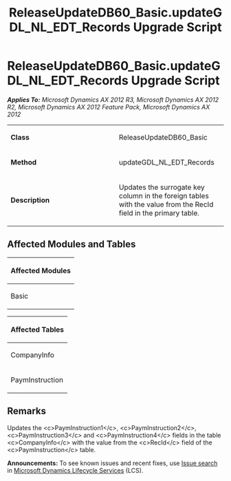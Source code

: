 ﻿---
title: ReleaseUpdateDB60_Basic.updateGDL_NL_EDT_Records Upgrade Script
TOCTitle: ReleaseUpdateDB60_Basic.updateGDL_NL_EDT_Records Upgrade Script
ms:assetid: 8d167287-6cbd-a504-5646-1da4aefda1b6
ms:mtpsurl: https://msdn.microsoft.com/en-us/library/JJ736474(v=AX.60)
ms:contentKeyID: 49709664
ms.date: 05/18/2015
mtps_version: v=AX.60
---

# ReleaseUpdateDB60\_Basic.updateGDL\_NL\_EDT\_Records Upgrade Script 


_**Applies To:** Microsoft Dynamics AX 2012 R3, Microsoft Dynamics AX 2012 R2, Microsoft Dynamics AX 2012 Feature Pack, Microsoft Dynamics AX 2012_

<table>
<colgroup>
<col style="width: 50%" />
<col style="width: 50%" />
</colgroup>
<tbody>
<tr class="odd">
<td><p><strong>Class</strong></p></td>
<td><p>ReleaseUpdateDB60_Basic</p></td>
</tr>
<tr class="even">
<td><p><strong>Method</strong></p></td>
<td><p>updateGDL_NL_EDT_Records</p></td>
</tr>
<tr class="odd">
<td><p><strong>Description</strong></p></td>
<td><p>Updates the surrogate key column in the foreign tables with the value from the RecId field in the primary table.</p></td>
</tr>
</tbody>
</table>


## Affected Modules and Tables

<table>
<colgroup>
<col style="width: 100%" />
</colgroup>
<thead>
<tr class="header">
<th><p>Affected Modules</p></th>
</tr>
</thead>
<tbody>
<tr class="odd">
<td><p>Basic</p></td>
</tr>
</tbody>
</table>


<table>
<colgroup>
<col style="width: 100%" />
</colgroup>
<thead>
<tr class="header">
<th><p>Affected Tables</p></th>
</tr>
</thead>
<tbody>
<tr class="odd">
<td><p>CompanyInfo</p></td>
</tr>
<tr class="even">
<td><p>PaymInstruction</p></td>
</tr>
</tbody>
</table>


## Remarks

Updates the \<c\>PaymInstruction1\</c\>, \<c\>PaymInstruction2\</c\>, \<c\>PaymInstruction3\</c\> and \<c\>PaymInstruction4\</c\> fields in the table \<c\>CompanyInfo\</c\> with the value from the \<c\>RecId\</c\> field of the \<c\>PaymInstruction\</c\> table.

  
**Announcements:** To see known issues and recent fixes, use [Issue search](http://go.microsoft.com/fwlink/?linkid=389258) in [Microsoft Dynamics Lifecycle Services](http://go.microsoft.com/fwlink/?linkid=306505) (LCS).

